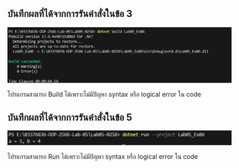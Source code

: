 ## บันทึกผลที่ได้จากการรันคำสั่งในข้อ 3

![](/Pictures/pic-11.png)

โปรแกรมสามารถ Build ได้เพราะไม่มีปัญหา syntax หรือ logical error ใน code

## บันทึกผลที่ได้จากการรันคำสั่งในข้อ 5

![](/Pictures/pic-12.png)

โปรแกรมสามารถ Run ได้เพราะไม่มีปัญหา syntax หรือ logical error ใน code